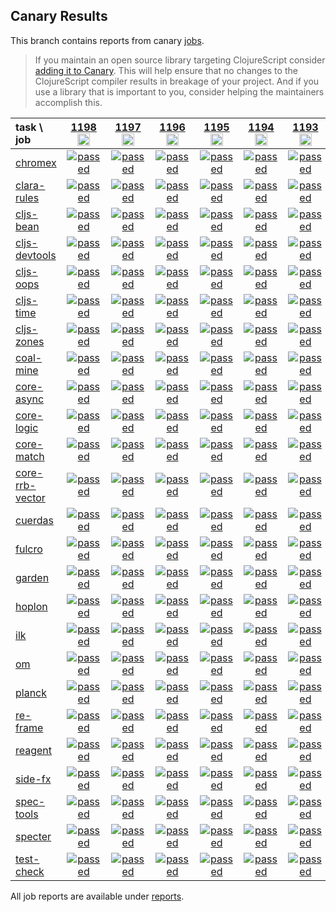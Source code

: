 ## Canary Results

This branch contains reports from canary [jobs](https://github.com/cljs-oss/canary/tree/jobs).

> If you maintain an open source library targeting ClojureScript consider [adding it to Canary](https://github.com/cljs-oss/canary/tree/master#how-to-participate). This will help ensure that no changes to the ClojureScript compiler results in breakage of your project. And if you use a library that is important to you, consider helping the maintainers accomplish this.

[//]: # (begin_overview_table)

| task \ job | <a href="reports/2019/11/27/job-001198-1.10.597-23cedecb" title="job #1198&#xA;&#xA;job&#xA;&#xA;requested by BinaryAge Bot (@babot) on 2019-11-27T07:00:11Z">1198<br/><img width=20 height=20 src="https://avatars0.githubusercontent.com/u/1476765?v=4&s=60"></a> | <a href="reports/2019/11/26/job-001197-1.10.598-811e38b00" title="job #1197&#xA;&#xA;job -c mfikes -r CLJS-3199&#xA;&#xA;requested by Mike Fikes (@mfikes) on 2019-11-26T17:11:34Z">1197<br/><img width=20 height=20 src="https://avatars1.githubusercontent.com/u/1723464?v=4&s=60"></a> | <a href="reports/2019/11/26/job-001196-1.10.597-23cedecb" title="job #1196&#xA;&#xA;job&#xA;&#xA;requested by BinaryAge Bot (@babot) on 2019-11-26T07:00:10Z">1196<br/><img width=20 height=20 src="https://avatars0.githubusercontent.com/u/1476765?v=4&s=60"></a> | <a href="reports/2019/11/24/job-001195-1.10.597-23cedecb" title="job #1195&#xA;&#xA;job&#xA;&#xA;requested by BinaryAge Bot (@babot) on 2019-11-24T07:00:09Z">1195<br/><img width=20 height=20 src="https://avatars0.githubusercontent.com/u/1476765?v=4&s=60"></a> | <a href="reports/2019/11/23/job-001194-1.10.598-d397aef50" title="job #1194&#xA;&#xA;job -c mfikes -r CLJS-3173&#xA;&#xA;requested by Mike Fikes (@mfikes) on 2019-11-23T19:00:34Z">1194<br/><img width=20 height=20 src="https://avatars1.githubusercontent.com/u/1723464?v=4&s=60"></a> | <a href="reports/2019/11/23/job-001193-1.10.597-23cedecb" title="job #1193&#xA;&#xA;job&#xA;&#xA;requested by BinaryAge Bot (@babot) on 2019-11-23T07:00:10Z">1193<br/><img width=20 height=20 src="https://avatars0.githubusercontent.com/u/1476765?v=4&s=60"></a> | <a href="reports/2019/11/22/job-001192-1.10.598-1528f3021" title="job #1192&#xA;&#xA;job -c mfikes -r CLJS-3195&#xA;&#xA;requested by Mike Fikes (@mfikes) on 2019-11-22T21:55:18Z">1192<br/><img width=20 height=20 src="https://avatars1.githubusercontent.com/u/1723464?v=4&s=60"></a> | <a href="reports/2019/11/22/job-001191-1.10.597-23cedecb" title="job #1191&#xA;&#xA;job&#xA;&#xA;requested by BinaryAge Bot (@babot) on 2019-11-22T07:00:09Z">1191<br/><img width=20 height=20 src="https://avatars0.githubusercontent.com/u/1476765?v=4&s=60"></a> | <a href="reports/2019/11/21/job-001190-1.10.597-23cedecb" title="job #1190&#xA;&#xA;job&#xA;&#xA;requested by BinaryAge Bot (@babot) on 2019-11-21T07:00:19Z">1190<br/><img width=20 height=20 src="https://avatars0.githubusercontent.com/u/1476765?v=4&s=60"></a> | <a href="reports/2019/11/20/job-001189-1.10.597-23cedecb" title="job #1189&#xA;&#xA;job&#xA;&#xA;requested by BinaryAge Bot (@babot) on 2019-11-20T07:00:10Z">1189<br/><img width=20 height=20 src="https://avatars0.githubusercontent.com/u/1476765?v=4&s=60"></a> |
| :--- | :---: | :---: | :---: | :---: | :---: | :---: | :---: | :---: | :---: | :---: |
| [chromex](https://github.com/binaryage/chromex) | <a href="reports/2019/11/27/job-001198-1.10.597-23cedecb#-chromex"><img title="passed" src="http://box.binaryage.com/s-passed.svg"><a> | <a href="reports/2019/11/26/job-001197-1.10.598-811e38b00#-chromex"><img title="passed" src="http://box.binaryage.com/s-passed.svg"><a> | <a href="reports/2019/11/26/job-001196-1.10.597-23cedecb#-chromex"><img title="passed" src="http://box.binaryage.com/s-passed.svg"><a> | <a href="reports/2019/11/24/job-001195-1.10.597-23cedecb#-chromex"><img title="passed" src="http://box.binaryage.com/s-passed.svg"><a> | <a href="reports/2019/11/23/job-001194-1.10.598-d397aef50#-chromex"><img title="passed" src="http://box.binaryage.com/s-passed.svg"><a> | <a href="reports/2019/11/23/job-001193-1.10.597-23cedecb#-chromex"><img title="passed" src="http://box.binaryage.com/s-passed.svg"><a> | <a href="reports/2019/11/22/job-001192-1.10.598-1528f3021#-chromex"><img title="passed" src="http://box.binaryage.com/s-passed.svg"><a> | <a href="reports/2019/11/22/job-001191-1.10.597-23cedecb#-chromex"><img title="passed" src="http://box.binaryage.com/s-passed.svg"><a> | <a href="reports/2019/11/21/job-001190-1.10.597-23cedecb#-chromex"><img title="passed" src="http://box.binaryage.com/s-passed.svg"><a> | <a href="reports/2019/11/20/job-001189-1.10.597-23cedecb#-chromex"><img title="passed" src="http://box.binaryage.com/s-passed.svg"><a> |
| [clara-rules](https://github.com/cerner/clara-rules) | <a href="reports/2019/11/27/job-001198-1.10.597-23cedecb#-clara-rules"><img title="passed" src="http://box.binaryage.com/s-passed.svg"><a> | <a href="reports/2019/11/26/job-001197-1.10.598-811e38b00#-clara-rules"><img title="passed" src="http://box.binaryage.com/s-passed.svg"><a> | <a href="reports/2019/11/26/job-001196-1.10.597-23cedecb#-clara-rules"><img title="passed" src="http://box.binaryage.com/s-passed.svg"><a> | <a href="reports/2019/11/24/job-001195-1.10.597-23cedecb#-clara-rules"><img title="passed" src="http://box.binaryage.com/s-passed.svg"><a> | <a href="reports/2019/11/23/job-001194-1.10.598-d397aef50#-clara-rules"><img title="passed" src="http://box.binaryage.com/s-passed.svg"><a> | <a href="reports/2019/11/23/job-001193-1.10.597-23cedecb#-clara-rules"><img title="passed" src="http://box.binaryage.com/s-passed.svg"><a> | <a href="reports/2019/11/22/job-001192-1.10.598-1528f3021#-clara-rules"><img title="passed" src="http://box.binaryage.com/s-passed.svg"><a> | <a href="reports/2019/11/22/job-001191-1.10.597-23cedecb#-clara-rules"><img title="passed" src="http://box.binaryage.com/s-passed.svg"><a> | <a href="reports/2019/11/21/job-001190-1.10.597-23cedecb#-clara-rules"><img title="passed" src="http://box.binaryage.com/s-passed.svg"><a> | <a href="reports/2019/11/20/job-001189-1.10.597-23cedecb#-clara-rules"><img title="passed" src="http://box.binaryage.com/s-passed.svg"><a> |
| [cljs-bean](https://github.com/mfikes/cljs-bean) | <a href="reports/2019/11/27/job-001198-1.10.597-23cedecb#-cljs-bean"><img title="passed" src="http://box.binaryage.com/s-passed.svg"><a> | <a href="reports/2019/11/26/job-001197-1.10.598-811e38b00#-cljs-bean"><img title="passed" src="http://box.binaryage.com/s-passed.svg"><a> | <a href="reports/2019/11/26/job-001196-1.10.597-23cedecb#-cljs-bean"><img title="passed" src="http://box.binaryage.com/s-passed.svg"><a> | <a href="reports/2019/11/24/job-001195-1.10.597-23cedecb#-cljs-bean"><img title="passed" src="http://box.binaryage.com/s-passed.svg"><a> | <a href="reports/2019/11/23/job-001194-1.10.598-d397aef50#-cljs-bean"><img title="passed" src="http://box.binaryage.com/s-passed.svg"><a> | <a href="reports/2019/11/23/job-001193-1.10.597-23cedecb#-cljs-bean"><img title="passed" src="http://box.binaryage.com/s-passed.svg"><a> | <a href="reports/2019/11/22/job-001192-1.10.598-1528f3021#-cljs-bean"><img title="passed" src="http://box.binaryage.com/s-passed.svg"><a> | <a href="reports/2019/11/22/job-001191-1.10.597-23cedecb#-cljs-bean"><img title="passed" src="http://box.binaryage.com/s-passed.svg"><a> | <a href="reports/2019/11/21/job-001190-1.10.597-23cedecb#-cljs-bean"><img title="passed" src="http://box.binaryage.com/s-passed.svg"><a> | <a href="reports/2019/11/20/job-001189-1.10.597-23cedecb#-cljs-bean"><img title="passed" src="http://box.binaryage.com/s-passed.svg"><a> |
| [cljs-devtools](https://github.com/binaryage/cljs-devtools) | <a href="reports/2019/11/27/job-001198-1.10.597-23cedecb#-cljs-devtools"><img title="passed" src="http://box.binaryage.com/s-passed.svg"><a> | <a href="reports/2019/11/26/job-001197-1.10.598-811e38b00#-cljs-devtools"><img title="passed" src="http://box.binaryage.com/s-passed.svg"><a> | <a href="reports/2019/11/26/job-001196-1.10.597-23cedecb#-cljs-devtools"><img title="passed" src="http://box.binaryage.com/s-passed.svg"><a> | <a href="reports/2019/11/24/job-001195-1.10.597-23cedecb#-cljs-devtools"><img title="passed" src="http://box.binaryage.com/s-passed.svg"><a> | <a href="reports/2019/11/23/job-001194-1.10.598-d397aef50#-cljs-devtools"><img title="passed" src="http://box.binaryage.com/s-passed.svg"><a> | <a href="reports/2019/11/23/job-001193-1.10.597-23cedecb#-cljs-devtools"><img title="passed" src="http://box.binaryage.com/s-passed.svg"><a> | <a href="reports/2019/11/22/job-001192-1.10.598-1528f3021#-cljs-devtools"><img title="passed" src="http://box.binaryage.com/s-passed.svg"><a> | <a href="reports/2019/11/22/job-001191-1.10.597-23cedecb#-cljs-devtools"><img title="passed" src="http://box.binaryage.com/s-passed.svg"><a> | <a href="reports/2019/11/21/job-001190-1.10.597-23cedecb#-cljs-devtools"><img title="passed" src="http://box.binaryage.com/s-passed.svg"><a> | <a href="reports/2019/11/20/job-001189-1.10.597-23cedecb#-cljs-devtools"><img title="passed" src="http://box.binaryage.com/s-passed.svg"><a> |
| [cljs-oops](https://github.com/binaryage/cljs-oops) | <a href="reports/2019/11/27/job-001198-1.10.597-23cedecb#-cljs-oops"><img title="passed" src="http://box.binaryage.com/s-passed.svg"><a> | <a href="reports/2019/11/26/job-001197-1.10.598-811e38b00#-cljs-oops"><img title="passed" src="http://box.binaryage.com/s-passed.svg"><a> | <a href="reports/2019/11/26/job-001196-1.10.597-23cedecb#-cljs-oops"><img title="passed" src="http://box.binaryage.com/s-passed.svg"><a> | <a href="reports/2019/11/24/job-001195-1.10.597-23cedecb#-cljs-oops"><img title="passed" src="http://box.binaryage.com/s-passed.svg"><a> | <a href="reports/2019/11/23/job-001194-1.10.598-d397aef50#-cljs-oops"><img title="passed" src="http://box.binaryage.com/s-passed.svg"><a> | <a href="reports/2019/11/23/job-001193-1.10.597-23cedecb#-cljs-oops"><img title="passed" src="http://box.binaryage.com/s-passed.svg"><a> | <a href="reports/2019/11/22/job-001192-1.10.598-1528f3021#-cljs-oops"><img title="passed" src="http://box.binaryage.com/s-passed.svg"><a> | <a href="reports/2019/11/22/job-001191-1.10.597-23cedecb#-cljs-oops"><img title="passed" src="http://box.binaryage.com/s-passed.svg"><a> | <a href="reports/2019/11/21/job-001190-1.10.597-23cedecb#-cljs-oops"><img title="passed" src="http://box.binaryage.com/s-passed.svg"><a> | <a href="reports/2019/11/20/job-001189-1.10.597-23cedecb#-cljs-oops"><img title="passed" src="http://box.binaryage.com/s-passed.svg"><a> |
| [cljs-time](https://github.com/andrewmcveigh/cljs-time) | <a href="reports/2019/11/27/job-001198-1.10.597-23cedecb#-cljs-time"><img title="passed" src="http://box.binaryage.com/s-passed.svg"><a> | <a href="reports/2019/11/26/job-001197-1.10.598-811e38b00#-cljs-time"><img title="passed" src="http://box.binaryage.com/s-passed.svg"><a> | <a href="reports/2019/11/26/job-001196-1.10.597-23cedecb#-cljs-time"><img title="passed" src="http://box.binaryage.com/s-passed.svg"><a> | <a href="reports/2019/11/24/job-001195-1.10.597-23cedecb#-cljs-time"><img title="passed" src="http://box.binaryage.com/s-passed.svg"><a> | <a href="reports/2019/11/23/job-001194-1.10.598-d397aef50#-cljs-time"><img title="passed" src="http://box.binaryage.com/s-passed.svg"><a> | <a href="reports/2019/11/23/job-001193-1.10.597-23cedecb#-cljs-time"><img title="passed" src="http://box.binaryage.com/s-passed.svg"><a> | <a href="reports/2019/11/22/job-001192-1.10.598-1528f3021#-cljs-time"><img title="passed" src="http://box.binaryage.com/s-passed.svg"><a> | <a href="reports/2019/11/22/job-001191-1.10.597-23cedecb#-cljs-time"><img title="passed" src="http://box.binaryage.com/s-passed.svg"><a> | <a href="reports/2019/11/21/job-001190-1.10.597-23cedecb#-cljs-time"><img title="passed" src="http://box.binaryage.com/s-passed.svg"><a> | <a href="reports/2019/11/20/job-001189-1.10.597-23cedecb#-cljs-time"><img title="passed" src="http://box.binaryage.com/s-passed.svg"><a> |
| [cljs-zones](https://github.com/binaryage/cljs-zones) | <a href="reports/2019/11/27/job-001198-1.10.597-23cedecb#-cljs-zones"><img title="passed" src="http://box.binaryage.com/s-passed.svg"><a> | <a href="reports/2019/11/26/job-001197-1.10.598-811e38b00#-cljs-zones"><img title="passed" src="http://box.binaryage.com/s-passed.svg"><a> | <a href="reports/2019/11/26/job-001196-1.10.597-23cedecb#-cljs-zones"><img title="passed" src="http://box.binaryage.com/s-passed.svg"><a> | <a href="reports/2019/11/24/job-001195-1.10.597-23cedecb#-cljs-zones"><img title="passed" src="http://box.binaryage.com/s-passed.svg"><a> | <a href="reports/2019/11/23/job-001194-1.10.598-d397aef50#-cljs-zones"><img title="passed" src="http://box.binaryage.com/s-passed.svg"><a> | <a href="reports/2019/11/23/job-001193-1.10.597-23cedecb#-cljs-zones"><img title="passed" src="http://box.binaryage.com/s-passed.svg"><a> | <a href="reports/2019/11/22/job-001192-1.10.598-1528f3021#-cljs-zones"><img title="passed" src="http://box.binaryage.com/s-passed.svg"><a> | <a href="reports/2019/11/22/job-001191-1.10.597-23cedecb#-cljs-zones"><img title="passed" src="http://box.binaryage.com/s-passed.svg"><a> | <a href="reports/2019/11/21/job-001190-1.10.597-23cedecb#-cljs-zones"><img title="passed" src="http://box.binaryage.com/s-passed.svg"><a> | <a href="reports/2019/11/20/job-001189-1.10.597-23cedecb#-cljs-zones"><img title="passed" src="http://box.binaryage.com/s-passed.svg"><a> |
| [coal-mine](https://github.com/mfikes/coal-mine) | <a href="reports/2019/11/27/job-001198-1.10.597-23cedecb#-coal-mine"><img title="passed" src="http://box.binaryage.com/s-passed.svg"><a> | <a href="reports/2019/11/26/job-001197-1.10.598-811e38b00#-coal-mine"><img title="passed" src="http://box.binaryage.com/s-passed.svg"><a> | <a href="reports/2019/11/26/job-001196-1.10.597-23cedecb#-coal-mine"><img title="passed" src="http://box.binaryage.com/s-passed.svg"><a> | <a href="reports/2019/11/24/job-001195-1.10.597-23cedecb#-coal-mine"><img title="passed" src="http://box.binaryage.com/s-passed.svg"><a> | <a href="reports/2019/11/23/job-001194-1.10.598-d397aef50#-coal-mine"><img title="passed" src="http://box.binaryage.com/s-passed.svg"><a> | <a href="reports/2019/11/23/job-001193-1.10.597-23cedecb#-coal-mine"><img title="passed" src="http://box.binaryage.com/s-passed.svg"><a> | <a href="reports/2019/11/22/job-001192-1.10.598-1528f3021#-coal-mine"><img title="passed" src="http://box.binaryage.com/s-passed.svg"><a> | <a href="reports/2019/11/22/job-001191-1.10.597-23cedecb#-coal-mine"><img title="passed" src="http://box.binaryage.com/s-passed.svg"><a> | <a href="reports/2019/11/21/job-001190-1.10.597-23cedecb#-coal-mine"><img title="passed" src="http://box.binaryage.com/s-passed.svg"><a> | <a href="reports/2019/11/20/job-001189-1.10.597-23cedecb#-coal-mine"><img title="passed" src="http://box.binaryage.com/s-passed.svg"><a> |
| [core-async](https://github.com/clojure/core.async) | <a href="reports/2019/11/27/job-001198-1.10.597-23cedecb#-core-async"><img title="passed" src="http://box.binaryage.com/s-passed.svg"><a> | <a href="reports/2019/11/26/job-001197-1.10.598-811e38b00#-core-async"><img title="passed" src="http://box.binaryage.com/s-passed.svg"><a> | <a href="reports/2019/11/26/job-001196-1.10.597-23cedecb#-core-async"><img title="passed" src="http://box.binaryage.com/s-passed.svg"><a> | <a href="reports/2019/11/24/job-001195-1.10.597-23cedecb#-core-async"><img title="passed" src="http://box.binaryage.com/s-passed.svg"><a> | <a href="reports/2019/11/23/job-001194-1.10.598-d397aef50#-core-async"><img title="passed" src="http://box.binaryage.com/s-passed.svg"><a> | <a href="reports/2019/11/23/job-001193-1.10.597-23cedecb#-core-async"><img title="passed" src="http://box.binaryage.com/s-passed.svg"><a> | <a href="reports/2019/11/22/job-001192-1.10.598-1528f3021#-core-async"><img title="passed" src="http://box.binaryage.com/s-passed.svg"><a> | <a href="reports/2019/11/22/job-001191-1.10.597-23cedecb#-core-async"><img title="passed" src="http://box.binaryage.com/s-passed.svg"><a> | <a href="reports/2019/11/21/job-001190-1.10.597-23cedecb#-core-async"><img title="passed" src="http://box.binaryage.com/s-passed.svg"><a> | <a href="reports/2019/11/20/job-001189-1.10.597-23cedecb#-core-async"><img title="passed" src="http://box.binaryage.com/s-passed.svg"><a> |
| [core-logic](https://github.com/clojure/core.logic) | <a href="reports/2019/11/27/job-001198-1.10.597-23cedecb#-core-logic"><img title="passed" src="http://box.binaryage.com/s-passed.svg"><a> | <a href="reports/2019/11/26/job-001197-1.10.598-811e38b00#-core-logic"><img title="passed" src="http://box.binaryage.com/s-passed.svg"><a> | <a href="reports/2019/11/26/job-001196-1.10.597-23cedecb#-core-logic"><img title="passed" src="http://box.binaryage.com/s-passed.svg"><a> | <a href="reports/2019/11/24/job-001195-1.10.597-23cedecb#-core-logic"><img title="passed" src="http://box.binaryage.com/s-passed.svg"><a> | <a href="reports/2019/11/23/job-001194-1.10.598-d397aef50#-core-logic"><img title="passed" src="http://box.binaryage.com/s-passed.svg"><a> | <a href="reports/2019/11/23/job-001193-1.10.597-23cedecb#-core-logic"><img title="passed" src="http://box.binaryage.com/s-passed.svg"><a> | <a href="reports/2019/11/22/job-001192-1.10.598-1528f3021#-core-logic"><img title="passed" src="http://box.binaryage.com/s-passed.svg"><a> | <a href="reports/2019/11/22/job-001191-1.10.597-23cedecb#-core-logic"><img title="passed" src="http://box.binaryage.com/s-passed.svg"><a> | <a href="reports/2019/11/21/job-001190-1.10.597-23cedecb#-core-logic"><img title="passed" src="http://box.binaryage.com/s-passed.svg"><a> | <a href="reports/2019/11/20/job-001189-1.10.597-23cedecb#-core-logic"><img title="passed" src="http://box.binaryage.com/s-passed.svg"><a> |
| [core-match](https://github.com/clojure/core.match) | <a href="reports/2019/11/27/job-001198-1.10.597-23cedecb#-core-match"><img title="passed" src="http://box.binaryage.com/s-passed.svg"><a> | <a href="reports/2019/11/26/job-001197-1.10.598-811e38b00#-core-match"><img title="passed" src="http://box.binaryage.com/s-passed.svg"><a> | <a href="reports/2019/11/26/job-001196-1.10.597-23cedecb#-core-match"><img title="passed" src="http://box.binaryage.com/s-passed.svg"><a> | <a href="reports/2019/11/24/job-001195-1.10.597-23cedecb#-core-match"><img title="passed" src="http://box.binaryage.com/s-passed.svg"><a> | <a href="reports/2019/11/23/job-001194-1.10.598-d397aef50#-core-match"><img title="passed" src="http://box.binaryage.com/s-passed.svg"><a> | <a href="reports/2019/11/23/job-001193-1.10.597-23cedecb#-core-match"><img title="passed" src="http://box.binaryage.com/s-passed.svg"><a> | <a href="reports/2019/11/22/job-001192-1.10.598-1528f3021#-core-match"><img title="passed" src="http://box.binaryage.com/s-passed.svg"><a> | <a href="reports/2019/11/22/job-001191-1.10.597-23cedecb#-core-match"><img title="passed" src="http://box.binaryage.com/s-passed.svg"><a> | <a href="reports/2019/11/21/job-001190-1.10.597-23cedecb#-core-match"><img title="passed" src="http://box.binaryage.com/s-passed.svg"><a> | <a href="reports/2019/11/20/job-001189-1.10.597-23cedecb#-core-match"><img title="passed" src="http://box.binaryage.com/s-passed.svg"><a> |
| [core-rrb-vector](https://github.com/clojure/core.rrb-vector) | <a href="reports/2019/11/27/job-001198-1.10.597-23cedecb#-core-rrb-vector"><img title="passed" src="http://box.binaryage.com/s-passed.svg"><a> | <a href="reports/2019/11/26/job-001197-1.10.598-811e38b00#-core-rrb-vector"><img title="passed" src="http://box.binaryage.com/s-passed.svg"><a> | <a href="reports/2019/11/26/job-001196-1.10.597-23cedecb#-core-rrb-vector"><img title="passed" src="http://box.binaryage.com/s-passed.svg"><a> | <a href="reports/2019/11/24/job-001195-1.10.597-23cedecb#-core-rrb-vector"><img title="passed" src="http://box.binaryage.com/s-passed.svg"><a> | <a href="reports/2019/11/23/job-001194-1.10.598-d397aef50#-core-rrb-vector"><img title="passed" src="http://box.binaryage.com/s-passed.svg"><a> | <a href="reports/2019/11/23/job-001193-1.10.597-23cedecb#-core-rrb-vector"><img title="passed" src="http://box.binaryage.com/s-passed.svg"><a> | <a href="reports/2019/11/22/job-001192-1.10.598-1528f3021#-core-rrb-vector"><img title="passed" src="http://box.binaryage.com/s-passed.svg"><a> | <a href="reports/2019/11/22/job-001191-1.10.597-23cedecb#-core-rrb-vector"><img title="passed" src="http://box.binaryage.com/s-passed.svg"><a> | <a href="reports/2019/11/21/job-001190-1.10.597-23cedecb#-core-rrb-vector"><img title="passed" src="http://box.binaryage.com/s-passed.svg"><a> | <a href="reports/2019/11/20/job-001189-1.10.597-23cedecb#-core-rrb-vector"><img title="passed" src="http://box.binaryage.com/s-passed.svg"><a> |
| [cuerdas](https://github.com/funcool/cuerdas) | <a href="reports/2019/11/27/job-001198-1.10.597-23cedecb#-cuerdas"><img title="passed" src="http://box.binaryage.com/s-passed.svg"><a> | <a href="reports/2019/11/26/job-001197-1.10.598-811e38b00#-cuerdas"><img title="passed" src="http://box.binaryage.com/s-passed.svg"><a> | <a href="reports/2019/11/26/job-001196-1.10.597-23cedecb#-cuerdas"><img title="passed" src="http://box.binaryage.com/s-passed.svg"><a> | <a href="reports/2019/11/24/job-001195-1.10.597-23cedecb#-cuerdas"><img title="passed" src="http://box.binaryage.com/s-passed.svg"><a> | <a href="reports/2019/11/23/job-001194-1.10.598-d397aef50#-cuerdas"><img title="passed" src="http://box.binaryage.com/s-passed.svg"><a> | <a href="reports/2019/11/23/job-001193-1.10.597-23cedecb#-cuerdas"><img title="passed" src="http://box.binaryage.com/s-passed.svg"><a> | <a href="reports/2019/11/22/job-001192-1.10.598-1528f3021#-cuerdas"><img title="passed" src="http://box.binaryage.com/s-passed.svg"><a> | <a href="reports/2019/11/22/job-001191-1.10.597-23cedecb#-cuerdas"><img title="passed" src="http://box.binaryage.com/s-passed.svg"><a> | <a href="reports/2019/11/21/job-001190-1.10.597-23cedecb#-cuerdas"><img title="passed" src="http://box.binaryage.com/s-passed.svg"><a> | <a href="reports/2019/11/20/job-001189-1.10.597-23cedecb#-cuerdas"><img title="passed" src="http://box.binaryage.com/s-passed.svg"><a> |
| [fulcro](https://github.com/fulcrologic/fulcro) | <a href="reports/2019/11/27/job-001198-1.10.597-23cedecb#-fulcro"><img title="passed" src="http://box.binaryage.com/s-passed.svg"><a> | <a href="reports/2019/11/26/job-001197-1.10.598-811e38b00#-fulcro"><img title="passed" src="http://box.binaryage.com/s-passed.svg"><a> | <a href="reports/2019/11/26/job-001196-1.10.597-23cedecb#-fulcro"><img title="passed" src="http://box.binaryage.com/s-passed.svg"><a> | <a href="reports/2019/11/24/job-001195-1.10.597-23cedecb#-fulcro"><img title="passed" src="http://box.binaryage.com/s-passed.svg"><a> | <a href="reports/2019/11/23/job-001194-1.10.598-d397aef50#-fulcro"><img title="passed" src="http://box.binaryage.com/s-passed.svg"><a> | <a href="reports/2019/11/23/job-001193-1.10.597-23cedecb#-fulcro"><img title="passed" src="http://box.binaryage.com/s-passed.svg"><a> | <a href="reports/2019/11/22/job-001192-1.10.598-1528f3021#-fulcro"><img title="passed" src="http://box.binaryage.com/s-passed.svg"><a> | <a href="reports/2019/11/22/job-001191-1.10.597-23cedecb#-fulcro"><img title="passed" src="http://box.binaryage.com/s-passed.svg"><a> | <a href="reports/2019/11/21/job-001190-1.10.597-23cedecb#-fulcro"><img title="passed" src="http://box.binaryage.com/s-passed.svg"><a> | <a href="reports/2019/11/20/job-001189-1.10.597-23cedecb#-fulcro"><img title="passed" src="http://box.binaryage.com/s-passed.svg"><a> |
| [garden](https://github.com/noprompt/garden) | <a href="reports/2019/11/27/job-001198-1.10.597-23cedecb#-garden"><img title="passed" src="http://box.binaryage.com/s-passed.svg"><a> | <a href="reports/2019/11/26/job-001197-1.10.598-811e38b00#-garden"><img title="passed" src="http://box.binaryage.com/s-passed.svg"><a> | <a href="reports/2019/11/26/job-001196-1.10.597-23cedecb#-garden"><img title="passed" src="http://box.binaryage.com/s-passed.svg"><a> | <a href="reports/2019/11/24/job-001195-1.10.597-23cedecb#-garden"><img title="passed" src="http://box.binaryage.com/s-passed.svg"><a> | <a href="reports/2019/11/23/job-001194-1.10.598-d397aef50#-garden"><img title="passed" src="http://box.binaryage.com/s-passed.svg"><a> | <a href="reports/2019/11/23/job-001193-1.10.597-23cedecb#-garden"><img title="passed" src="http://box.binaryage.com/s-passed.svg"><a> | <a href="reports/2019/11/22/job-001192-1.10.598-1528f3021#-garden"><img title="passed" src="http://box.binaryage.com/s-passed.svg"><a> | <a href="reports/2019/11/22/job-001191-1.10.597-23cedecb#-garden"><img title="passed" src="http://box.binaryage.com/s-passed.svg"><a> | <a href="reports/2019/11/21/job-001190-1.10.597-23cedecb#-garden"><img title="passed" src="http://box.binaryage.com/s-passed.svg"><a> | <a href="reports/2019/11/20/job-001189-1.10.597-23cedecb#-garden"><img title="passed" src="http://box.binaryage.com/s-passed.svg"><a> |
| [hoplon](https://github.com/hoplon/hoplon) | <a href="reports/2019/11/27/job-001198-1.10.597-23cedecb#-hoplon"><img title="passed" src="http://box.binaryage.com/s-passed.svg"><a> | <a href="reports/2019/11/26/job-001197-1.10.598-811e38b00#-hoplon"><img title="passed" src="http://box.binaryage.com/s-passed.svg"><a> | <a href="reports/2019/11/26/job-001196-1.10.597-23cedecb#-hoplon"><img title="passed" src="http://box.binaryage.com/s-passed.svg"><a> | <a href="reports/2019/11/24/job-001195-1.10.597-23cedecb#-hoplon"><img title="passed" src="http://box.binaryage.com/s-passed.svg"><a> | <a href="reports/2019/11/23/job-001194-1.10.598-d397aef50#-hoplon"><img title="passed" src="http://box.binaryage.com/s-passed.svg"><a> | <a href="reports/2019/11/23/job-001193-1.10.597-23cedecb#-hoplon"><img title="passed" src="http://box.binaryage.com/s-passed.svg"><a> | <a href="reports/2019/11/22/job-001192-1.10.598-1528f3021#-hoplon"><img title="passed" src="http://box.binaryage.com/s-passed.svg"><a> | <a href="reports/2019/11/22/job-001191-1.10.597-23cedecb#-hoplon"><img title="passed" src="http://box.binaryage.com/s-passed.svg"><a> | <a href="reports/2019/11/21/job-001190-1.10.597-23cedecb#-hoplon"><img title="passed" src="http://box.binaryage.com/s-passed.svg"><a> | <a href="reports/2019/11/20/job-001189-1.10.597-23cedecb#-hoplon"><img title="passed" src="http://box.binaryage.com/s-passed.svg"><a> |
| [ilk](https://github.com/mfikes/ilk) | <a href="reports/2019/11/27/job-001198-1.10.597-23cedecb#-ilk"><img title="passed" src="http://box.binaryage.com/s-passed.svg"><a> | <a href="reports/2019/11/26/job-001197-1.10.598-811e38b00#-ilk"><img title="passed" src="http://box.binaryage.com/s-passed.svg"><a> | <a href="reports/2019/11/26/job-001196-1.10.597-23cedecb#-ilk"><img title="passed" src="http://box.binaryage.com/s-passed.svg"><a> | <a href="reports/2019/11/24/job-001195-1.10.597-23cedecb#-ilk"><img title="passed" src="http://box.binaryage.com/s-passed.svg"><a> | <a href="reports/2019/11/23/job-001194-1.10.598-d397aef50#-ilk"><img title="passed" src="http://box.binaryage.com/s-passed.svg"><a> | <a href="reports/2019/11/23/job-001193-1.10.597-23cedecb#-ilk"><img title="passed" src="http://box.binaryage.com/s-passed.svg"><a> | <a href="reports/2019/11/22/job-001192-1.10.598-1528f3021#-ilk"><img title="passed" src="http://box.binaryage.com/s-passed.svg"><a> | <a href="reports/2019/11/22/job-001191-1.10.597-23cedecb#-ilk"><img title="passed" src="http://box.binaryage.com/s-passed.svg"><a> | <a href="reports/2019/11/21/job-001190-1.10.597-23cedecb#-ilk"><img title="passed" src="http://box.binaryage.com/s-passed.svg"><a> | <a href="reports/2019/11/20/job-001189-1.10.597-23cedecb#-ilk"><img title="passed" src="http://box.binaryage.com/s-passed.svg"><a> |
| [om](https://github.com/omcljs/om) | <a href="reports/2019/11/27/job-001198-1.10.597-23cedecb#-om"><img title="passed" src="http://box.binaryage.com/s-passed.svg"><a> | <a href="reports/2019/11/26/job-001197-1.10.598-811e38b00#-om"><img title="passed" src="http://box.binaryage.com/s-passed.svg"><a> | <a href="reports/2019/11/26/job-001196-1.10.597-23cedecb#-om"><img title="passed" src="http://box.binaryage.com/s-passed.svg"><a> | <a href="reports/2019/11/24/job-001195-1.10.597-23cedecb#-om"><img title="passed" src="http://box.binaryage.com/s-passed.svg"><a> | <a href="reports/2019/11/23/job-001194-1.10.598-d397aef50#-om"><img title="passed" src="http://box.binaryage.com/s-passed.svg"><a> | <a href="reports/2019/11/23/job-001193-1.10.597-23cedecb#-om"><img title="passed" src="http://box.binaryage.com/s-passed.svg"><a> | <a href="reports/2019/11/22/job-001192-1.10.598-1528f3021#-om"><img title="passed" src="http://box.binaryage.com/s-passed.svg"><a> | <a href="reports/2019/11/22/job-001191-1.10.597-23cedecb#-om"><img title="passed" src="http://box.binaryage.com/s-passed.svg"><a> | <a href="reports/2019/11/21/job-001190-1.10.597-23cedecb#-om"><img title="passed" src="http://box.binaryage.com/s-passed.svg"><a> | <a href="reports/2019/11/20/job-001189-1.10.597-23cedecb#-om"><img title="passed" src="http://box.binaryage.com/s-passed.svg"><a> |
| [planck](https://github.com/planck-repl/planck) | <a href="reports/2019/11/27/job-001198-1.10.597-23cedecb#-planck"><img title="passed" src="http://box.binaryage.com/s-passed.svg"><a> | <a href="reports/2019/11/26/job-001197-1.10.598-811e38b00#-planck"><img title="passed" src="http://box.binaryage.com/s-passed.svg"><a> | <a href="reports/2019/11/26/job-001196-1.10.597-23cedecb#-planck"><img title="passed" src="http://box.binaryage.com/s-passed.svg"><a> | <a href="reports/2019/11/24/job-001195-1.10.597-23cedecb#-planck"><img title="passed" src="http://box.binaryage.com/s-passed.svg"><a> | <a href="reports/2019/11/23/job-001194-1.10.598-d397aef50#-planck"><img title="passed" src="http://box.binaryage.com/s-passed.svg"><a> | <a href="reports/2019/11/23/job-001193-1.10.597-23cedecb#-planck"><img title="passed" src="http://box.binaryage.com/s-passed.svg"><a> | <a href="reports/2019/11/22/job-001192-1.10.598-1528f3021#-planck"><img title="passed" src="http://box.binaryage.com/s-passed.svg"><a> | <a href="reports/2019/11/22/job-001191-1.10.597-23cedecb#-planck"><img title="passed" src="http://box.binaryage.com/s-passed.svg"><a> | <a href="reports/2019/11/21/job-001190-1.10.597-23cedecb#-planck"><img title="passed" src="http://box.binaryage.com/s-passed.svg"><a> | <a href="reports/2019/11/20/job-001189-1.10.597-23cedecb#-planck"><img title="passed" src="http://box.binaryage.com/s-passed.svg"><a> |
| [re-frame](https://github.com/Day8/re-frame) | <a href="reports/2019/11/27/job-001198-1.10.597-23cedecb#-re-frame"><img title="passed" src="http://box.binaryage.com/s-passed.svg"><a> | <a href="reports/2019/11/26/job-001197-1.10.598-811e38b00#-re-frame"><img title="passed" src="http://box.binaryage.com/s-passed.svg"><a> | <a href="reports/2019/11/26/job-001196-1.10.597-23cedecb#-re-frame"><img title="passed" src="http://box.binaryage.com/s-passed.svg"><a> | <a href="reports/2019/11/24/job-001195-1.10.597-23cedecb#-re-frame"><img title="passed" src="http://box.binaryage.com/s-passed.svg"><a> | <a href="reports/2019/11/23/job-001194-1.10.598-d397aef50#-re-frame"><img title="passed" src="http://box.binaryage.com/s-passed.svg"><a> | <a href="reports/2019/11/23/job-001193-1.10.597-23cedecb#-re-frame"><img title="passed" src="http://box.binaryage.com/s-passed.svg"><a> | <a href="reports/2019/11/22/job-001192-1.10.598-1528f3021#-re-frame"><img title="passed" src="http://box.binaryage.com/s-passed.svg"><a> | <a href="reports/2019/11/22/job-001191-1.10.597-23cedecb#-re-frame"><img title="passed" src="http://box.binaryage.com/s-passed.svg"><a> | <a href="reports/2019/11/21/job-001190-1.10.597-23cedecb#-re-frame"><img title="passed" src="http://box.binaryage.com/s-passed.svg"><a> | <a href="reports/2019/11/20/job-001189-1.10.597-23cedecb#-re-frame"><img title="passed" src="http://box.binaryage.com/s-passed.svg"><a> |
| [reagent](https://github.com/reagent-project/reagent) | <a href="reports/2019/11/27/job-001198-1.10.597-23cedecb#-reagent"><img title="passed" src="http://box.binaryage.com/s-passed.svg"><a> | <a href="reports/2019/11/26/job-001197-1.10.598-811e38b00#-reagent"><img title="passed" src="http://box.binaryage.com/s-passed.svg"><a> | <a href="reports/2019/11/26/job-001196-1.10.597-23cedecb#-reagent"><img title="passed" src="http://box.binaryage.com/s-passed.svg"><a> | <a href="reports/2019/11/24/job-001195-1.10.597-23cedecb#-reagent"><img title="passed" src="http://box.binaryage.com/s-passed.svg"><a> | <a href="reports/2019/11/23/job-001194-1.10.598-d397aef50#-reagent"><img title="passed" src="http://box.binaryage.com/s-passed.svg"><a> | <a href="reports/2019/11/23/job-001193-1.10.597-23cedecb#-reagent"><img title="passed" src="http://box.binaryage.com/s-passed.svg"><a> | <a href="reports/2019/11/22/job-001192-1.10.598-1528f3021#-reagent"><img title="passed" src="http://box.binaryage.com/s-passed.svg"><a> | <a href="reports/2019/11/22/job-001191-1.10.597-23cedecb#-reagent"><img title="passed" src="http://box.binaryage.com/s-passed.svg"><a> | <a href="reports/2019/11/21/job-001190-1.10.597-23cedecb#-reagent"><img title="passed" src="http://box.binaryage.com/s-passed.svg"><a> | <a href="reports/2019/11/20/job-001189-1.10.597-23cedecb#-reagent"><img title="passed" src="http://box.binaryage.com/s-passed.svg"><a> |
| [side-fx](https://github.com/cljsrn/side-fx) | <a href="reports/2019/11/27/job-001198-1.10.597-23cedecb#-side-fx"><img title="passed" src="http://box.binaryage.com/s-passed.svg"><a> | <a href="reports/2019/11/26/job-001197-1.10.598-811e38b00#-side-fx"><img title="passed" src="http://box.binaryage.com/s-passed.svg"><a> | <a href="reports/2019/11/26/job-001196-1.10.597-23cedecb#-side-fx"><img title="passed" src="http://box.binaryage.com/s-passed.svg"><a> | <a href="reports/2019/11/24/job-001195-1.10.597-23cedecb#-side-fx"><img title="passed" src="http://box.binaryage.com/s-passed.svg"><a> | <a href="reports/2019/11/23/job-001194-1.10.598-d397aef50#-side-fx"><img title="passed" src="http://box.binaryage.com/s-passed.svg"><a> | <a href="reports/2019/11/23/job-001193-1.10.597-23cedecb#-side-fx"><img title="passed" src="http://box.binaryage.com/s-passed.svg"><a> | <a href="reports/2019/11/22/job-001192-1.10.598-1528f3021#-side-fx"><img title="passed" src="http://box.binaryage.com/s-passed.svg"><a> | <a href="reports/2019/11/22/job-001191-1.10.597-23cedecb#-side-fx"><img title="passed" src="http://box.binaryage.com/s-passed.svg"><a> | <a href="reports/2019/11/21/job-001190-1.10.597-23cedecb#-side-fx"><img title="passed" src="http://box.binaryage.com/s-passed.svg"><a> | <a href="reports/2019/11/20/job-001189-1.10.597-23cedecb#-side-fx"><img title="passed" src="http://box.binaryage.com/s-passed.svg"><a> |
| [spec-tools](https://github.com/metosin/spec-tools) | <a href="reports/2019/11/27/job-001198-1.10.597-23cedecb#-spec-tools"><img title="passed" src="http://box.binaryage.com/s-passed.svg"><a> | <a href="reports/2019/11/26/job-001197-1.10.598-811e38b00#-spec-tools"><img title="passed" src="http://box.binaryage.com/s-passed.svg"><a> | <a href="reports/2019/11/26/job-001196-1.10.597-23cedecb#-spec-tools"><img title="passed" src="http://box.binaryage.com/s-passed.svg"><a> | <a href="reports/2019/11/24/job-001195-1.10.597-23cedecb#-spec-tools"><img title="passed" src="http://box.binaryage.com/s-passed.svg"><a> | <a href="reports/2019/11/23/job-001194-1.10.598-d397aef50#-spec-tools"><img title="passed" src="http://box.binaryage.com/s-passed.svg"><a> | <a href="reports/2019/11/23/job-001193-1.10.597-23cedecb#-spec-tools"><img title="passed" src="http://box.binaryage.com/s-passed.svg"><a> | <a href="reports/2019/11/22/job-001192-1.10.598-1528f3021#-spec-tools"><img title="passed" src="http://box.binaryage.com/s-passed.svg"><a> | <a href="reports/2019/11/22/job-001191-1.10.597-23cedecb#-spec-tools"><img title="passed" src="http://box.binaryage.com/s-passed.svg"><a> | <a href="reports/2019/11/21/job-001190-1.10.597-23cedecb#-spec-tools"><img title="passed" src="http://box.binaryage.com/s-passed.svg"><a> | <a href="reports/2019/11/20/job-001189-1.10.597-23cedecb#-spec-tools"><img title="passed" src="http://box.binaryage.com/s-passed.svg"><a> |
| [specter](https://github.com/nathanmarz/specter) | <a href="reports/2019/11/27/job-001198-1.10.597-23cedecb#-specter"><img title="passed" src="http://box.binaryage.com/s-passed.svg"><a> | <a href="reports/2019/11/26/job-001197-1.10.598-811e38b00#-specter"><img title="passed" src="http://box.binaryage.com/s-passed.svg"><a> | <a href="reports/2019/11/26/job-001196-1.10.597-23cedecb#-specter"><img title="passed" src="http://box.binaryage.com/s-passed.svg"><a> | <a href="reports/2019/11/24/job-001195-1.10.597-23cedecb#-specter"><img title="passed" src="http://box.binaryage.com/s-passed.svg"><a> | <a href="reports/2019/11/23/job-001194-1.10.598-d397aef50#-specter"><img title="passed" src="http://box.binaryage.com/s-passed.svg"><a> | <a href="reports/2019/11/23/job-001193-1.10.597-23cedecb#-specter"><img title="passed" src="http://box.binaryage.com/s-passed.svg"><a> | <a href="reports/2019/11/22/job-001192-1.10.598-1528f3021#-specter"><img title="passed" src="http://box.binaryage.com/s-passed.svg"><a> | <a href="reports/2019/11/22/job-001191-1.10.597-23cedecb#-specter"><img title="passed" src="http://box.binaryage.com/s-passed.svg"><a> | <a href="reports/2019/11/21/job-001190-1.10.597-23cedecb#-specter"><img title="passed" src="http://box.binaryage.com/s-passed.svg"><a> | <a href="reports/2019/11/20/job-001189-1.10.597-23cedecb#-specter"><img title="passed" src="http://box.binaryage.com/s-passed.svg"><a> |
| [test-check](https://github.com/clojure/test.check) | <a href="reports/2019/11/27/job-001198-1.10.597-23cedecb#-test-check"><img title="passed" src="http://box.binaryage.com/s-passed.svg"><a> | <a href="reports/2019/11/26/job-001197-1.10.598-811e38b00#-test-check"><img title="passed" src="http://box.binaryage.com/s-passed.svg"><a> | <a href="reports/2019/11/26/job-001196-1.10.597-23cedecb#-test-check"><img title="passed" src="http://box.binaryage.com/s-passed.svg"><a> | <a href="reports/2019/11/24/job-001195-1.10.597-23cedecb#-test-check"><img title="passed" src="http://box.binaryage.com/s-passed.svg"><a> | <a href="reports/2019/11/23/job-001194-1.10.598-d397aef50#-test-check"><img title="passed" src="http://box.binaryage.com/s-passed.svg"><a> | <a href="reports/2019/11/23/job-001193-1.10.597-23cedecb#-test-check"><img title="passed" src="http://box.binaryage.com/s-passed.svg"><a> | <a href="reports/2019/11/22/job-001192-1.10.598-1528f3021#-test-check"><img title="passed" src="http://box.binaryage.com/s-passed.svg"><a> | <a href="reports/2019/11/22/job-001191-1.10.597-23cedecb#-test-check"><img title="passed" src="http://box.binaryage.com/s-passed.svg"><a> | <a href="reports/2019/11/21/job-001190-1.10.597-23cedecb#-test-check"><img title="passed" src="http://box.binaryage.com/s-passed.svg"><a> | <a href="reports/2019/11/20/job-001189-1.10.597-23cedecb#-test-check"><img title="failed" src="http://box.binaryage.com/s-failed.svg"><a> |

[//]: # (end_overview_table)

All job reports are available under [reports](reports).

